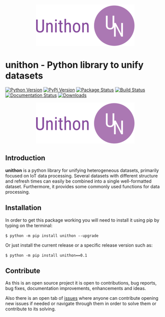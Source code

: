 <div align="center">
  <img src="https://github.com/dvidgar/unithon/blob/master/unithon_logo.png"><br>
</div>


# unithon - Python library to unify datasets

[![Python Version](https://img.shields.io/pypi/pyversions/unithon.svg)](https://pypi.org/project/unithon/)
[![PyPi Version](https://img.shields.io/pypi/v/unithon.svg)](https://pypi.org/project/unithon/)
[![Package Status](https://img.shields.io/pypi/status/unithon.svg)](https://pypi.org/project/unithon/)
[![Build Status](https://img.shields.io/travis/dvidgar/unithon/master.svg?label=Travis%20CI&logo=travis&logoColor=white)](https://travis-ci.org/dvidgar/unithon)
[![Documentation Status](https://readthedocs.org/projects/unithon/badge/?version=latest)](https://unithon.readthedocs.io/)
[![Downloads](https://img.shields.io/pypi/dm/unithon.svg?style=flat)](https://pypistats.org/packages/unithon)

<div align="center">
  <img src="https://github.com/dvidgar/unithon/blob/master/unithon_logo.png"><br>
</div>

## Introduction

**unithon** is a python library for unifying heterogeneous datasets, primarily focused on IoT data processing. 
Several datasets with different structure and refresh times can easily be combined into a single well-formatted dataset.
Furthermore, it provides some commonly used functions for data processing.

## Installation

In order to get this package working you will need to install it using pip by typing on the terminal:

``$ python -m pip install unithon --upgrade``

Or just install the current release or a specific release version such as:

``$ python -m pip install unithon==0.1``

## Contribute

As this is an open source project it is open to contributions, bug reports, bug fixes, documentation improvements, 
enhancements and ideas.

Also there is an open tab of [issues](https://github.com/dvidgar/unithon/issues) where anyone can contribute opening 
new issues if needed or navigate through them in order to solve them or contribute to its solving.
